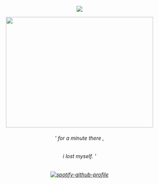 <p align="center"> <img src="https://komarev.com/ghpvc/?username=s1llycleric&label=stalkers.%20&color=4B0101&style=flat" </p>
<p align="center">

<img src="https://files.catbox.moe/5z66hh.gif" width="400" height="300" />
<h6 align="center">
' for a minute there , 
  <h6 align="center" >
    i lost myself. '
    <h6 align="center">

[![spotify-github-profile](https://spotify-github-profile.kittinanx.com/api/view?uid=hpyymyioopnmotk09dmpgpxul&cover_image=true&theme=novatorem&show_offline=false&background_color=121212&interchange=true&bar_color=8a1414&bar_color_cover=false)](https://github.com/kittinan/spotify-github-profile)
